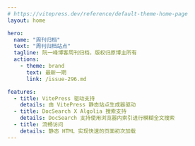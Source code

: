 ```yaml
---
# https://vitepress.dev/reference/default-theme-home-page
layout: home

hero:
  name: "周刊归档"
  text: "周刊归档站点"
  tagline: 阮一峰博客周刊归档，版权归原博主所有
  actions:
    - theme: brand
      text: 最新一期
      link: /issue-296.md

features:
  - title: VitePress 驱动支持
    details: 由 VitePress 静态站点生成器驱动
  - title: DocSearch X Algolia 搜索支持
    details: DocSearch 支持使用浏览器内索引进行模糊全文搜索
  - title: 流畅访问
    details: 静态 HTML 实现快速的页面初次加载
---
```


